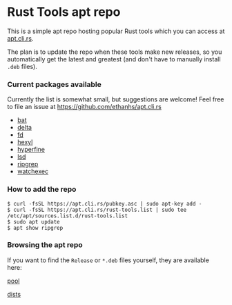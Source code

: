 # Rust Tools apt repo

This is a simple apt repo hosting popular Rust tools which you can access at [apt.cli.rs](https://apt.cli.rs).

The plan is to update the repo when these tools make new releases, so you automatically get the latest and greatest (and don't have to manually install `.deb` files).


### Current packages available

Currently the list is somewhat small, but suggestions are welcome! Feel free to file an issue at https://github.com/ethanhs/apt.cli.rs

- [bat](https://github.com/sharkdp/bat)
- [delta](https://github.com/dandavison/delta)
- [fd](https://github.com/sharkdp/fd)
- [hexyl](https://github.com/sharkdp/hexyl)
- [hyperfine](https://github.com/sharkdp/hyperfine)
- [lsd](https://github.com/Peltoche/lsd)
- [ripgrep](https://github.com/BurntSushi/ripgrep)
- [watchexec](https://github.com/watchexec/watchexec)

### How to add the repo

```
$ curl -fsSL https://apt.cli.rs/pubkey.asc | sudo apt-key add -
$ curl -fsSL https://apt.cli.rs/rust-tools.list | sudo tee /etc/apt/sources.list.d/rust-tools.list
$ sudo apt update
$ apt show ripgrep
```

### Browsing the apt repo

If you want to find the `Release` or `*.deb` files yourself, they are available here:

[pool](https://apt.cli.rs/pool)

[dists](https://apt.cli.rs/dists)
